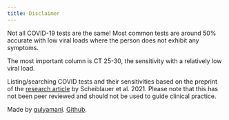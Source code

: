 ```yaml
---
title: Disclaimer
---
```


Not all COVID-19 tests are the same! Most common tests are around 50% accurate with low viral loads where the person does not exhibit any symptoms.

The most important column is CT 25-30, the sensitivity with a relatively low viral load.

Listing/searching COVID tests and their sensitivities based on the preprint of the [research article](https://doi.org/10.1101/2021.05.11.21257016) by Scheiblauer et al. 2021. Please note that this has not been peer reviewed and should not be used to guide clinical practice.

Made by [gulyamani](gulyamani.com). [Github](https://github.com/maratumba/covid-test-sensitivity).